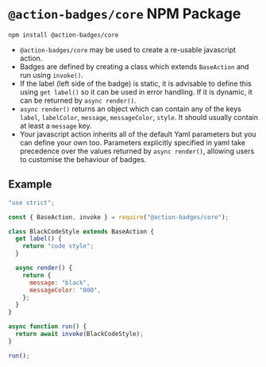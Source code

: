 # `@action-badges/core` NPM Package

```
npm install @action-badges/core
```

- `@action-badges/core` may be used to create a re-usable javascript action.
- Badges are defined by creating a class which extends `BaseAction` and run using `invoke()`.
- If the label (left side of the badge) is static, it is advisable to define this using `get label()` so it can be used in error handling. If it is dynamic, it can be returned by `async render()`.
- `async render()` returns an object which can contain any of the keys `label`, `labelColor`, `message`, `messageColor`, `style`. It should usually contain at least a `message` key.
- Your javascript action inherits all of the default Yaml parameters but you can define your own too. Parameters explicitly specified in yaml take precedence over the values returned by `async render()`, allowing users to customise the behaviour of badges.

## Example

```js
"use strict";

const { BaseAction, invoke } = require("@action-badges/core");

class BlackCodeStyle extends BaseAction {
  get label() {
    return "code style";
  }

  async render() {
    return {
      message: "black",
      messageColor: "000",
    };
  }
}

async function run() {
  return await invoke(BlackCodeStyle);
}

run();
```
